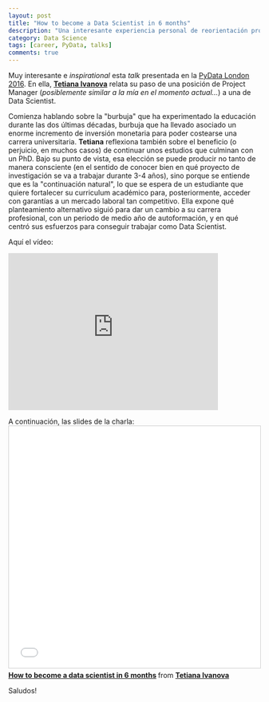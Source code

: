 ```yaml
---
layout: post
title: "How to become a Data Scientist in 6 months"
description: "Una interesante experiencia personal de reorientación profesional"
category: Data Science
tags: [career, PyData, talks]
comments: true
---
```


Muy interesante e *inspirational* esta *talk* presentada en la [PyData London 2016](https://pydata.org/london2016/). En ella, [**Tetiana Ivanova**](https://twitter.com/eoly23) relata su paso de una posición de Project Manager (*posiblemente similar a la mía en el momento actual...*) a una de Data Scientist. 

Comienza hablando sobre la "burbuja" que ha experimentado la educación durante las dos últimas décadas, burbuja que ha llevado asociado un enorme incremento de inversión monetaria para poder costearse una carrera universitaria. **Tetiana** reflexiona también sobre el beneficio (o perjuicio, en muchos casos) de continuar unos estudios que culminan con un PhD. Bajo su punto de vista, esa elección se puede producir no tanto de manera consciente (en el sentido de conocer bien en qué proyecto de investigación se va a trabajar durante 3-4 años), sino porque se entiende que es la "continuación natural", lo que se espera de un estudiante que quiere fortalecer su curriculum académico para, posteriormente, acceder con garantías a un mercado laboral tan competitivo. Ella expone qué planteamiento alternativo siguió para dar un cambio a su carrera profesional, con un periodo de medio año de autoformación, y en qué centró sus esfuerzos para conseguir trabajar como Data Scientist. 

Aquí el vídeo:

<iframe width="420" height="315" src="https://www.youtube.com/embed/rIofV14c0tc" frameborder="0" allowfullscreen>&nbsp;</iframe>
<p></p>
A continuación, las slides de la charla: 

<iframe src="//www.slideshare.net/slideshow/embed_code/key/ge0GaQBgSx6p8S" width="595" height="485" frameborder="0" marginwidth="0" marginheight="0" scrolling="no" style="border:1px solid #CCC; border-width:1px; margin-bottom:5px; max-width: 100%;" allowfullscreen> </iframe> <div style="margin-bottom:5px"> <strong> <a href="//www.slideshare.net/TetianaIvanova2/how-to-become-a-data-scientist-in-6-months" title="How to become a data scientist in 6 months" target="_blank">How to become a data scientist in 6 months</a> </strong> from <strong><a target="_blank" href="//www.slideshare.net/TetianaIvanova2">Tetiana Ivanova</a></strong> </div> 

Saludos!